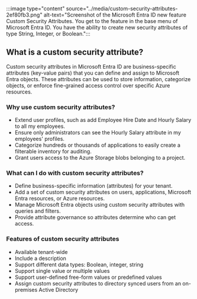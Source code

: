 :::image type="content" source="../media/custom-security-attributes-2ef80fb3.png" alt-text="Screenshot of the Microsoft Entra ID new feature Custom Security Attributes.  You get to the feature in the base menu of Microsoft Entra ID.  You have the ability to create new security attributes of type String, Integer, or Boolean.":::


## What is a custom security attribute?

Custom security attributes in Microsoft Entra ID are business-specific attributes (key-value pairs) that you can define and assign to Microsoft Entra objects. These attributes can be used to store information, categorize objects, or enforce fine-grained access control over specific Azure resources.

### Why use custom security attributes?

 -  Extend user profiles, such as add Employee Hire Date and Hourly Salary to all my employees.
 -  Ensure only administrators can see the Hourly Salary attribute in my employees' profiles.
 -  Categorize hundreds or thousands of applications to easily create a filterable inventory for auditing.
 -  Grant users access to the Azure Storage blobs belonging to a project.

### What can I do with custom security attributes?

 -  Define business-specific information (attributes) for your tenant.
 -  Add a set of custom security attributes on users, applications, Microsoft Entra resources, or Azure resources.
 -  Manage Microsoft Entra objects using custom security attributes with queries and filters.
 -  Provide attribute governance so attributes determine who can get access.

### Features of custom security attributes

 -  Available tenant-wide
 -  Include a description
 -  Support different data types: Boolean, integer, string
 -  Support single value or multiple values
 -  Support user-defined free-form values or predefined values
 -  Assign custom security attributes to directory synced users from an on-premises Active Directory
